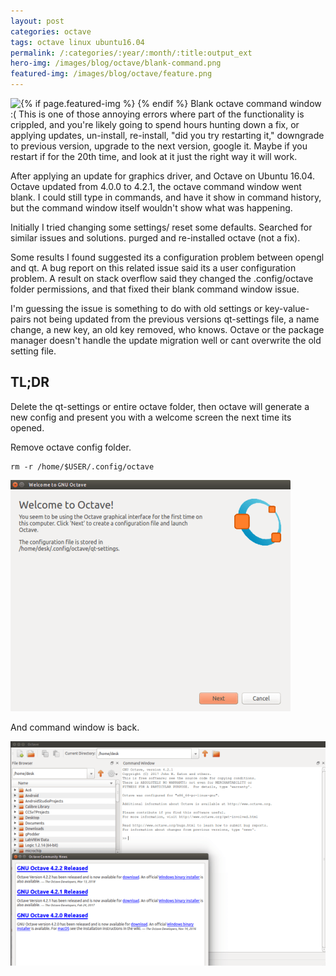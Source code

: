 ```yaml
---
layout: post
categories: octave
tags: octave linux ubuntu16.04
permalink: /:categories/:year/:month/:title:output_ext
hero-img: /images/blog/octave/blank-command.png
featured-img: /images/blog/octave/feature.png
---
```


{% if page.featured-img %}
  <img src="{{ page.featured-img }}" class="img-fluid mr-3" style="float:left;"/>{% endif %}
Blank octave command window :( This is one of those annoying errors where part of the functionality is crippled, and you're likely going to spend hours hunting down a fix, or applying updates, un-install, re-install, "did you try restarting it," downgrade to previous version, upgrade to the next version, google it. Maybe if you restart if for the 20th time, and look at it just the right way it will work.

After applying an update for graphics driver, and Octave on Ubuntu 16.04. Octave updated from 4.0.0 to 4.2.1, the octave command window went blank. I could still type in commands, and have it show in command history, but the command window itself wouldn't show what was happening.

Initially I tried changing some settings/ reset some defaults. Searched for similar issues and solutions. purged and re-installed octave (not a fix).

Some results I found suggested its a configuration problem between opengl and qt. A bug report on this related issue said its a user configuration problem. A result on stack overflow said they changed the .config/octave folder permissions, and that fixed their blank command window issue.

I'm guessing the issue is something to do with old settings or key-value-pairs not being updated from the previous versions qt-settings file, a name change, a new key, an old key removed, who knows. Octave or the package manager doesn't handle the update migration well or cant overwrite the old setting file.

## TL;DR
Delete the qt-settings or entire octave folder, then octave will generate a new config and present you with a welcome screen the next time its opened.

Remove octave config folder.
```console
rm -r /home/$USER/.config/octave
```

<img src="/images/blog/octave/success.png" class="img-fluid"/>

And command window is back.

<img src="/images/blog/octave/success2.png" class="img-fluid"/>
